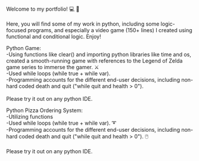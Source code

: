 Welcome to my portfolio! 💻 🎉 <br /><br />
Here, you will find some of my work in python, including some logic-focused programs, and especially a video game (150+ lines) I created using functional and conditional logic. 
Enjoy!

Python Game:<br />
-Using functions like clear() and importing python libraries like time and os, created a smooth-running game with references to the Legend of Zelda game series to immerse the gamer. ⚔️<br />
-Used while loops (while true + while var). <br />
-Programming accounts for the different end-user decisions, including non-hard coded death and quit ("while quit and health > 0"). <br /><br />
Please try it out on any python IDE.

Python Pizza Ordering System:<br />
-Utilizing functions<br />
-Used while loops (while true + while var). ➰<br />
-Programming accounts for the different end-user decisions, including non-hard coded death and quit ("while quit and health > 0"). 🖱️<br /><br />
Please try it out on any python IDE.
